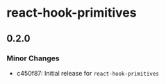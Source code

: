 # react-hook-primitives

## 0.2.0

### Minor Changes

- c450f87: Initial release for `react-hook-primitives`
